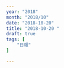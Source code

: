 ```yaml
---
year: "2018"
month: "2018/10"
date: "2018-10-20"
title: "2018-10-20 "
draft: true
tags: [
    "日報"
]

---
```


